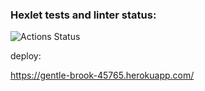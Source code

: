 ### Hexlet tests and linter status:
![Actions Status](/workflows/hexlet-check/badge.svg)

deploy:

https://gentle-brook-45765.herokuapp.com/

